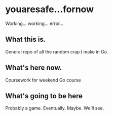 # youaresafe...fornow
Working... working... error...

## What this is.
General repo of all the random crap I make in Go.

## What's here now.
Coursework for weekend Go course

## What's going to be here
Probably a game. Eventually. Maybe. We'll see.
